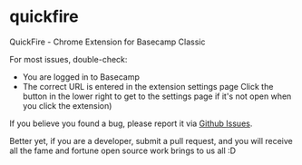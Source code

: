 # quickfire

QuickFire - Chrome Extension for Basecamp Classic

For most issues, double-check:

 - You are logged in to Basecamp
 - The correct URL is entered in the extension settings page
   Click the button in the lower right to get to the settings page if it's not open when you click the extension)

If you believe you found a bug, please report it via [Github Issues](https://github.com/chrisputnam9/quickfire/issues).

Better yet, if you are a developer, submit a pull request, and you will receive all the fame and
fortune open source work brings to us all :D
